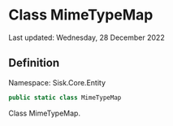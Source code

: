 # Class MimeTypeMap
Last updated: Wednesday, 28 December 2022

## Definition
Namespace: Sisk.Core.Entity

```csharp
public static class MimeTypeMap
```

Class MimeTypeMap.


